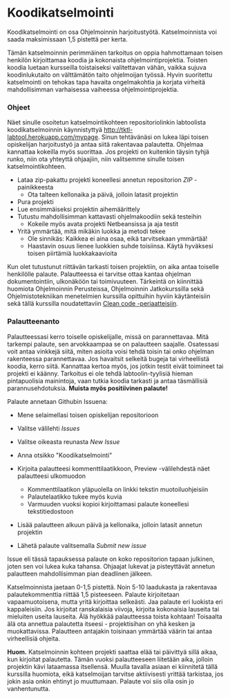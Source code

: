 ﻿# Koodikatselmointi

Koodikatselmointi on osa Ohjelmoinnin harjoitustyötä. Katselmoinnista voi saada maksimissaan 1,5 pistettä per kerta.

Tämän katselmoinnin perimmäinen tarkoitus on oppia hahmottamaan toisen henkilön kirjoittamaa koodia ja kokonaista ohjelmointiprojektia. Toisten koodia luetaan kursseilla toistaiseksi valitettavan vähän, vaikka sujuva koodinlukutaito on välttämätön taito ohjelmoijan työssä. Hyvin suoritettu katselmointi on tehokas tapa havaita ongelmakohtia ja korjata virheitä mahdollisimman varhaisessa vaiheessa ohjelmointiprojektia.

### Ohjeet

Näet sinulle osoitetun katselmointikohteen repositoriolinkin labtoolista koodikatselmoinnin käynnistyttyä http://tktl-labtool.herokuapp.com/mypage. Sinun tehtävänäsi on lukea läpi toisen opiskelijan harjoitustyö ja antaa siitä rakentavaa palautetta. Ohjelmaa kannattaa kokeilla myös suorittaa. Jos projekti on kuitenkin täysin tyhjä runko, niin ota yhteyttä ohjaajiin, niin valitsemme sinulle toisen katselmointikohteen.

* Lataa zip-pakattu projekti koneellesi annetun repositorion *ZIP* -painikkeesta
  * Ota talteen kellonaika ja päivä, jolloin latasit projektin
* Pura projekti
* Lue ensimmäiseksi projektin aihemäärittely
* Tutustu mahdollisimman kattavasti ohjelmakoodiin sekä testeihin
  * Kokeile myös avata projekti Netbeansissa ja aja testit
* Yritä ymmärtää, mitä mikäkin luokka ja metodi tekee
  * Ole sinnikäs: Kaikkea ei aina osaa, eikä tarvitsekaan ymmärtää!
  * Haastavin osuus lienee luokkien suhde toisiinsa. Käytä hyväksesi toisen piirtämiä luokkakaavioita

Kun olet tutustunut riittävän tarkasti toisen projektiin, on aika antaa toiselle henkilölle palaute. Palautteessa ei tarvitse ottaa kantaa ohjelman dokumentointiin, ulkonäköön tai toimivuuteen. Tärkeintä on kiinnittää huomiota Ohjelmoinnin Perusteissa, Ohjelmoinnin Jatkokurssilla sekä Ohjelmistotekniikan menetelmien kurssilla opittuihin hyviin käytänteisiin sekä tällä kurssilla noudatettaviin [Clean code -periaatteisiin](Koodin-laatuvaatimukset.md).

### Palautteenanto

Palautteessasi kerro toiselle opiskelijalle, missä on parannettavaa. Mitä tarkempi palaute, sen arvokkaampaa se on palautteen saajalle. Osatessasi voit antaa vinkkejä siitä, miten asioita voisi tehdä toisin tai onko ohjelman rakenteessa parannettavaa. Jos havaitsit selkeitä bugeja tai virheellistä koodia, kerro siitä. Kannattaa kertoa myös, jos jotkin testit eivät toimineet tai projekti ei käänny. Tarkoitus ei ole tehdä labtoolin-tyylisiä hieman pintapuolisia mainintoja, vaan tutkia koodia tarkasti ja antaa täsmällisiä parannusehdotuksia. **Muista myös positiivinen palaute!** 

Palaute annetaan Githubin Issuena:

* Mene selaimellasi toisen opiskelijan repositorioon

* Valitse välilehti *Issues*
* Valitse oikeasta reunasta *New Issue*
* Anna otsikko "Koodikatselmointi"
* Kirjoita palautteesi kommenttilaatikkoon, Preview -välilehdestä näet palautteesi ulkomuodon
  * Kommenttilaatikon yläpuolella on linkki tekstin muotoiluohjeisiin
  * Palautelaatikko tukee myös kuvia
  * Varmuuden vuoksi kopioi kirjoittamasi palaute koneellesi tekstitiedostoon
* Lisää palautteen alkuun päivä ja kellonaika, jolloin latasit annetun projektin
* Lähetä palaute valitsemalla *Submit new issue*

Issue eli tässä tapauksessa palaute on koko repositorion tapaan julkinen, joten sen voi lukea kuka tahansa. Ohjaajat lukevat ja pisteyttävät annetun palautteen mahdollisimman pian deadlinen jälkeen.

Katselmoinnista jaetaan 0-1,5 pistettä. Noin 5-10 laadukasta ja rakentavaa palautekommenttia riittää 1,5 pisteeseen. Palaute kirjoitetaan vapaamuotoisena, mutta yritä kirjoittaa selkeästi. Jaa palaute eri luokista eri kappaleisiin. Jos kirjoitat ranskalaisia viivoja, kirjoita kokonaisia lauseita tai mieluiten useita lauseita. Älä hyökkää palautteessa toista kohtaan! Toisaalta älä ota annettua palautetta itseesi - projektisihan on yhä kesken ja muokattavissa. Palautteen antajakin toisinaan ymmärtää väärin tai antaa virheellisiä ohjeita.

**Huom.** Katselmoinnin kohteen projekti saattaa elää tai päivittyä sillä aikaa, kun kirjoitat palautetta. Tämän vuoksi palautteeseen liitetään aika, jolloin projektin kävi lataamassa itsellensä. Muulla tavalla asiaan ei kiinnitetä tällä kurssilla huomiota, eikä katselmoijan tarvitse aktiivisesti yrittää tarkistaa, jos jokin asia onkin ehtinyt jo muuttumaan. Palaute voi siis olla osin jo vanhentunutta.
